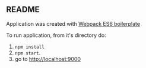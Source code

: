 ## README
Application was created with [Webpack ES6 boilerplate](https://github.com/jluccisano/webpack-es6-boilerplate)

To run application, from it's directory do:
 1. `npm install`
 2. `npm start`.
 3. go to [http://localhost:9000](http://localhost:9000)